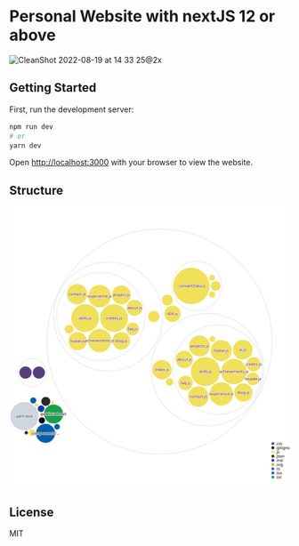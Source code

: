 # Personal Website with nextJS 12 or above

![CleanShot 2022-08-19 at 14 33 25@2x](https://user-images.githubusercontent.com/54872601/185557701-5b1fec2d-a86a-43d1-bc03-16ac7e0a91a7.png)

## Getting Started

First, run the development server:

```bash
npm run dev
# or
yarn dev
```

Open [http://localhost:3000](http://localhost:3000) with your browser to view the website.

## Structure
![Diagram](https://raw.githubusercontent.com/1998code/1998media/nextJS12/diagram.svg)

## License
MIT
